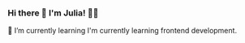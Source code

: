 ### Hi there 👋 I'm Julia! 👩‍💻


🌱 I’m currently learning I'm currently learning frontend development.
